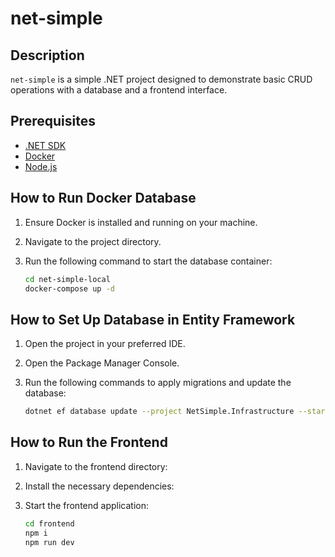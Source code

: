 # net-simple

## Description

`net-simple` is a simple .NET project designed to demonstrate basic CRUD operations with a database and a frontend interface.

## Prerequisites

- [.NET SDK](https://dotnet.microsoft.com/download)
- [Docker](https://www.docker.com/get-started)
- [Node.js](https://nodejs.org/)

## How to Run Docker Database

1. Ensure Docker is installed and running on your machine.
2. Navigate to the project directory.
3. Run the following command to start the database container:

    ```sh
    cd net-simple-local
    docker-compose up -d
    ```

## How to Set Up Database in Entity Framework

1. Open the project in your preferred IDE.
2. Open the Package Manager Console.
3. Run the following commands to apply migrations and update the database:

    ```sh
    dotnet ef database update --project NetSimple.Infrastructure --startup-project NetSimple.API
    ```

## How to Run the Frontend

1. Navigate to the frontend directory:
2. Install the necessary dependencies:
3. Start the frontend application:

    ```sh
    cd frontend
    npm i
    npm run dev
    ```
